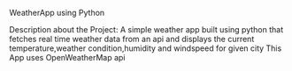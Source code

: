 WeatherApp using Python

Description about the Project:
 A simple weather app built using python that fetches real time weather data from an api and displays the current temperature,weather condition,humidity and windspeed for given city
 This App uses OpenWeatherMap api 
